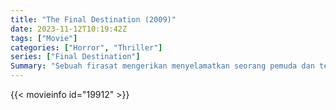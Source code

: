 ```yaml
---
title: "The Final Destination (2009)"
date: 2023-11-12T10:19:42Z
tags: ["Movie"]
categories: ["Horror", "Thriller"]
series: ["Final Destination"]
Summary: "Sebuah firasat mengerikan menyelamatkan seorang pemuda dan teman-temannya dari kematian dalam kecelakaan arena pacuan kuda, namun nasib buruk tetap menanti mereka."
---
```


<mux-player stream-type="on-demand"
src="https://kp3d-my.sharepoint.com/personal/ryoo_kp3d_onmicrosoft_com/_layouts/15/download.aspx?share=EZUGdjOnUJ1MuIGQUOcbkfYBOZbL96Ev8NNiJRggqgy0OQ" prefer-playback="mse" controls>

</mux-player>


{{< movieinfo id="19912" >}}

<script src="https://cdn.jsdelivr.net/npm/@mux/mux-player"></script>

 <script type="application/ld+json ">
{
"@context": "https://schema.org/",
"@type": "VideoObject",
"name": "The Final Destination (2009)",
"contentUrl": "https://stream.mux.com/AmjnlSJT01KIy2cUjRqDqHO3HXVxtYJ1NxWWRvmqwEd8.m3u8",
"thumbnailUrl": "https://www.themoviedb.org/t/p/original/5vxXrr1MqGsT4NNeRITpfDnl4Rq.jpg?width=314&fit_mode=preserve&time=25",
"uploadDate": "2023-11-12T10:19:42Z",
}

</script>
